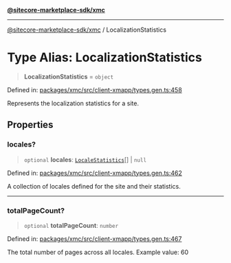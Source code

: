 [**@sitecore-marketplace-sdk/xmc**](../README.md)

***

[@sitecore-marketplace-sdk/xmc](../README.md) / LocalizationStatistics

# Type Alias: LocalizationStatistics

> **LocalizationStatistics** = `object`

Defined in: [packages/xmc/src/client-xmapp/types.gen.ts:458](https://github.com/Sitecore/sitecore-marketplace-sdk/blob/e87783cce9f115393973a45e109d17b99bf1df7e/packages/xmc/src/client-xmapp/types.gen.ts#L458)

Represents the localization statistics for a site.

## Properties

### locales?

> `optional` **locales**: [`LocaleStatistics`](LocaleStatistics.md)[] \| `null`

Defined in: [packages/xmc/src/client-xmapp/types.gen.ts:462](https://github.com/Sitecore/sitecore-marketplace-sdk/blob/e87783cce9f115393973a45e109d17b99bf1df7e/packages/xmc/src/client-xmapp/types.gen.ts#L462)

A collection of locales defined for the site and their statistics.

***

### totalPageCount?

> `optional` **totalPageCount**: `number`

Defined in: [packages/xmc/src/client-xmapp/types.gen.ts:467](https://github.com/Sitecore/sitecore-marketplace-sdk/blob/e87783cce9f115393973a45e109d17b99bf1df7e/packages/xmc/src/client-xmapp/types.gen.ts#L467)

The total number of pages across all locales.
Example value: 60

